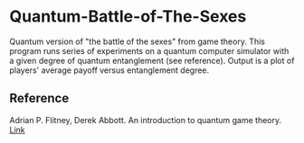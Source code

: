 # Quantum-Battle-of-The-Sexes
Quantum version of "the battle of the sexes" from game theory. This program runs series of experiments on a quantum computer simulator with a given degree of quantum entanglement (see reference). Output is a plot of players' average payoff versus entanglement degree.

## Reference
Adrian P. Flitney, Derek Abbott. An introduction to quantum game theory. [Link](https://arxiv.org/abs/quant-ph/0208069v2)
